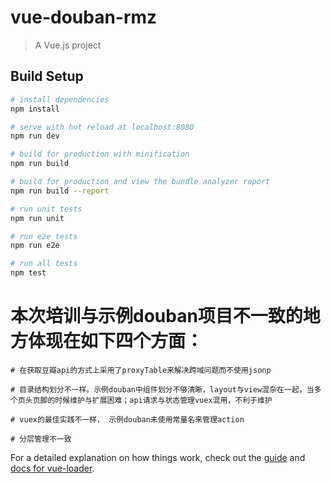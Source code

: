 # vue-douban-rmz

> A Vue.js project

## Build Setup

``` bash
# install dependencies
npm install

# serve with hot reload at localhost:8080
npm run dev

# build for production with minification
npm run build

# build for production and view the bundle analyzer report
npm run build --report

# run unit tests
npm run unit

# run e2e tests
npm run e2e

# run all tests
npm test
```

# 本次培训与示例douban项目不一致的地方体现在如下四个方面：  
```
# 在获取豆瓣api的方式上采用了proxyTable来解决跨域问题而不使用jsonp  

# 目录结构划分不一样。示例douban中组件划分不够清晰，layout与view混杂在一起，当多个页头页脚的时候维护与扩展困难；api请求与状态管理vuex混用，不利于维护  

# vuex的最佳实践不一样， 示例douban未使用常量名来管理action  

# 分层管理不一致  
```

For a detailed explanation on how things work, check out the [guide](http://vuejs-templates.github.io/webpack/) and [docs for vue-loader](http://vuejs.github.io/vue-loader).
